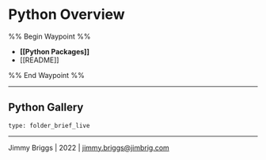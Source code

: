 # Python Overview

%% Begin Waypoint %%
- **[[Python Packages]]**
- [[README]]

%% End Waypoint %%

---

## Python Gallery

````ccard
type: folder_brief_live
````

---

Jimmy Briggs | 2022 | <jimmy.briggs@jimbrig.com>
